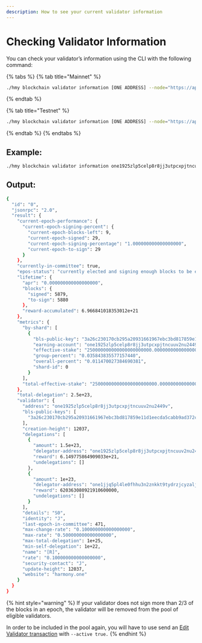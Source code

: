 ```yaml
---
description: How to see your current validator information
---
```


# Checking Validator Information

You can check your validator’s information using the CLI with the following command:

{% tabs %}
{% tab title="Mainnet" %}
```bash
./hmy blockchain validator information [ONE ADDRESS] --node="https://api.s0.t.hmny.io"
```
{% endtab %}

{% tab title="Testnet" %}
```bash
./hmy blockchain validator information [ONE ADDRESS] --node="https://api.s0.b.hmny.io"
```
{% endtab %}
{% endtabs %}

## Example:

```bash
./hmy blockchain validator information one1925zlp5celp8r8jj3utpcxpjtncuuv2nu2449v --node="https://api.s0.t.hmny.io"
```

## Output:

```bash
{
  "id": "0",
  "jsonrpc": "2.0",
  "result": {
    "current-epoch-performance": {
      "current-epoch-signing-percent": {
        "current-epoch-blocks-left": 9,
        "current-epoch-signed": 29,
        "current-epoch-signing-percentage": "1.000000000000000000",
        "current-epoch-to-sign": 29
      }
    },
    "currently-in-committee": true,
    "epos-status": "currently elected and signing enough blocks to be eligible for election next epoch",
    "lifetime": {
      "apr": "0.000000000000000000",
      "blocks": {
        "signed": 5879,
        "to-sign": 5880
      },
      "reward-accumulated": 6.966841018353012e+21
    },
    "metrics": {
      "by-shard": [
        {
          "bls-public-key": "3a26c230170cb295a20931661967ebc3bd817859e11d1eecda5cabb9ad372cd6cbba7843a72a24f24352dc3757aad014",
          "earning-account": "one1925zlp5celp8r8jj3utpcxpjtncuuv2nu2449v",
          "effective-stake": "250000000000000000000000.000000000000000000",
          "group-percent": "0.035843835577157440",
          "overall-percent": "0.011470027384690381",
          "shard-id": 0
        }
      ],
      "total-effective-stake": "250000000000000000000000.000000000000000000"
    },
    "total-delegation": 2.5e+23,
    "validator": {
      "address": "one1925zlp5celp8r8jj3utpcxpjtncuuv2nu2449v",
      "bls-public-keys": [
        "3a26c230170cb295a20931661967ebc3bd817859e11d1eecda5cabb9ad372cd6cbba7843a72a24f24352dc3757aad014"
      ],
      "creation-height": 12037,
      "delegations": [
        {
          "amount": 1.5e+23,
          "delegator-address": "one1925zlp5celp8r8jj3utpcxpjtncuuv2nu2449v",
          "reward": 6.149775864909033e+21,
          "undelegations": []
        },
        {
          "amount": 1e+23,
          "delegator-address": "one1jjq5pl4le0fhhu3n2znkkt9tydrzjcyzaljtnl",
          "reward": 620363080921910600000,
          "undelegations": []
        }
      ],
      "details": "S0",
      "identity": "J",
      "last-epoch-in-committee": 471,
      "max-change-rate": "0.100000000000000000",
      "max-rate": "0.500000000000000000",
      "max-total-delegation": 1e+25,
      "min-self-delegation": 1e+22,
      "name": "[R]",
      "rate": "0.100000000000000000",
      "security-contact": "J",
      "update-height": 12037,
      "website": "harmony.one"
    }
  }
}
```

{% hint style="warning" %}
If your validator does not sign more than 2/3 of the blocks in an epoch, the validator will be removed from the pool of eligible validators.

In order to be included in the pool again, you will have to use send an [Edit Validator transaction](changing-validator-information.md) with `--active true.`
{% endhint %}

